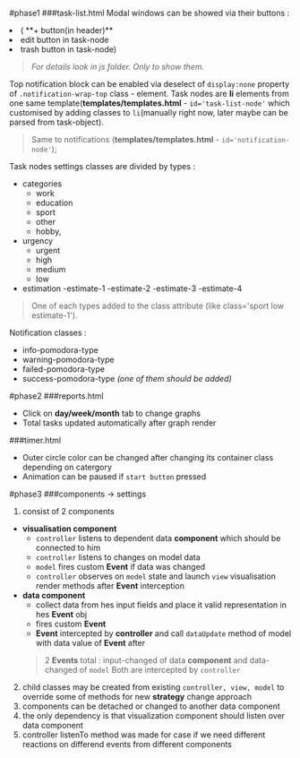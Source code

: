 #phase1
###task-list.html
 Modal windows  can be showed via their buttons :
<li>( **+ button(in header)**</li>
<li> edit button in task-node</li>
<li>trash button in task-node)</li>

>*For details look in js folder. Only to show them.*

 Top notification block can be enabled via deselect of    `display:none`    property of `.notification-wrap-top` class - element.
 Task nodes are **li** elements from one same template(**templates/templates.html** - `id='task-list-node'` which customised by adding classes to `li`(manually right now, later maybe can be parsed from task-object).
>Same to notifications (**templates/templates.html** - `id='notification-node'`);

 Task nodes settings classes are divided by types :
 
 + categories
    - work
    - education
    - sport
    - other
    - hobby,
 + urgency
    - urgent
    - high
    - medium
    - low
 + estimation
    -estimate-1
    -estimate-2
    -estimate-3
    -estimate-4

>One of each types added to the class attribute (like class='sport low estimate-1').

Notification classes : 

 + info-pomodora-type
 + warning-pomodora-type
 + failed-pomodora-type
 + success-pomodora-type *(one of them should be added)*
 
#phase2
###reports.html
 
 + Click on **day/week/month** tab to change graphs
 + Total tasks updated automatically after graph render
 
###timer.html
 + Outer circle color can be changed after changing its container class depending on catergory
 + Animation can be paused if `start button` pressed

#phase3
###components -> settings
 1. consist of 2 components
   + **visualisation component**
     * `controller` listens to dependent data **component** which should be connected to him
     * `controller` listens to changes on model data
     * `model` fires custom **Event** if data was changed 
     * `controller` observes on `model` state and launch `view` visualisation render methods after **Event** interception
   + **data component**
     * collect data from hes input fields and place it valid representation in hes **Event** obj
     * fires custom **Event**
     * **Event** intercepted by **controller** and call `dataUpdate`  method of model  with data value of  **Event** after
     > 2 **Events** total : input-changed of data **component** and data-changed of `model`
     > Both are intercepted by `controller`
 2. child classes may be created from existing `controller, view, model` to override some of methods for new **strategy** change approach
 3. components can be detached or changed to another data component
 4. the only dependency is that visualization component should listen over data component
 5. controller listenTo method was made for case if we need different reactions on differend events from different components




